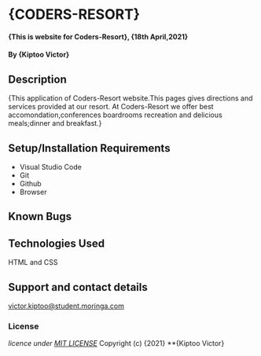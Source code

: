 # {CODERS-RESORT}
#### {This is website for Coders-Resort}, {18th April,2021}
#### By **{Kiptoo Victor}**
## Description
{This application of Coders-Resort website.This pages gives directions and services provided at our  resort. At Coders-Resort we offer best accomondation,conferences boardrooms recreation and delicious meals;dinner and breakfast.}
## Setup/Installation Requirements
* Visual Studio Code
* Git
* Github
* Browser

## Known Bugs

## Technologies Used
HTML and CSS
## Support and contact details
victor.kiptoo@student.moringa.com
### License
*licence under [MIT LICENSE](LICENSE.txt)*
Copyright (c) {2021} **{Kiptoo Victor}